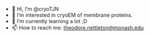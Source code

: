 - 👋 Hi, I’m @cryoTJN
- 👀 I’m interested in cryoEM of membrane proteins.
- 🌱 I’m currently learning a lot ;D
- 📫 How to reach me: theodore.nettleton@monash.edu

<!---
cryoTJN/cryoTJN is a ✨ special ✨ repository because its `README.md` (this file) appears on your GitHub profile.
You can click the Preview link to take a look at your changes.
--->
